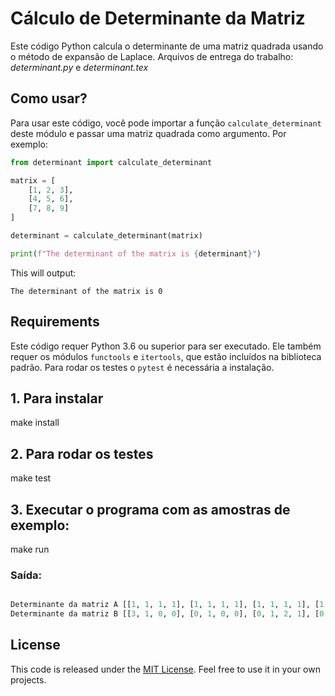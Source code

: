 # Cálculo de Determinante da Matriz
Este código Python calcula o determinante de uma matriz quadrada usando o método de expansão de Laplace.
Arquivos de entrega do trabalho: *determinant.py* e *determinant.tex*

## Como usar?

Para usar este código, você pode importar a função `calculate_determinant` deste módulo e passar uma matriz quadrada como argumento. Por exemplo:

```python
from determinant import calculate_determinant

matrix = [
    [1, 2, 3],
    [4, 5, 6],
    [7, 8, 9]
]

determinant = calculate_determinant(matrix)

print(f"The determinant of the matrix is {determinant}")
```

This will output:

```
The determinant of the matrix is 0
```

## Requirements

Este código requer Python 3.6 ou superior para ser executado. Ele também requer os módulos `functools` e `itertools`, que estão incluídos na biblioteca padrão. Para rodar os testes o `pytest` é necessária a instalação.

## 1. Para instalar 
make install

## 2. Para rodar os testes
make test

## 3. Executar o programa com as amostras de exemplo:
make run

### Saída:

```python

Determinante da matriz A [[1, 1, 1, 1], [1, 1, 1, 1], [1, 1, 1, 1], [1, 1, 1, 1]] = 0
Determinante da matriz B [[3, 1, 0, 0], [0, 1, 0, 0], [0, 1, 2, 1], [0, 0, 0, 1]] = 6
```
## License

This code is released under the [MIT License](LICENSE). Feel free to use it in your own projects.
